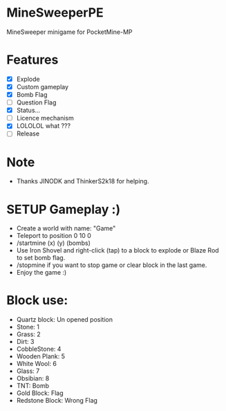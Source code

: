 # MineSweeperPE
MineSweeper minigame for PocketMine-MP
# Features
- [X] Explode
- [X] Custom gameplay
- [X] Bomb Flag
- [ ] Question Flag
- [X] Status...
- [ ] Licence mechanism
- [X] LOLOLOL what ???
- [ ] Release
# Note
* Thanks JINODK and ThinkerS2k18 for helping.
# SETUP Gameplay :)
* Create a world with name: "Game"
* Teleport to position 0 10 0
* /startmine (x) (y) (bombs)
* Use Iron Shovel and right-click (tap) to a block to explode or Blaze Rod to set bomb flag.
* /stopmine if you want to stop game or clear block in the last game.
* Enjoy the game :)
  
# Block use:
* Quartz block: Un opened position
* Stone: 1
* Grass: 2
* Dirt: 3
* CobbleStone: 4
* Wooden Plank: 5
* White Wool: 6
* Glass: 7
* Obsibian: 8
* TNT: Bomb
* Gold Block: Flag
* Redstone Block: Wrong Flag

